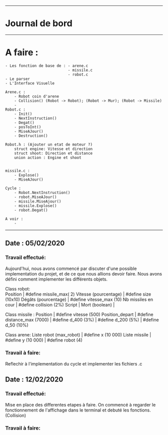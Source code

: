 ------------------
# Journal de bord
------------------
# A faire :
	- Les fonction de base de :	- arene.c
								- missile.c
								- robot.c
	- Le parser
	- L'Interface Visuelle
	
	Arene.c :
		- Robot coin d'arene
		- Collision() (Robot -> Robot); (Robot -> Mur); (Robot -> Missile)
		-
	Robot.c :
		- Init()
		- NextInstruction()
		- Degat()
		- posToInt()
		- MiseAJour()
		- Destruction()

	Robot.h : (Ajouter un etat de moteur ?)
		struct engine: Vitesse et direction
		struct shoot: Direction et distance
		union action : Engine et shoot


	missile.c : 
		- Explose()
		- MiseAJour()

	Cycle :
		- Robot.NextInstruction()
		- robot.MiseAJour()
		- missile.MiseAjour()
		- missile.Explose()
		- robot.Degat()

	A voir : 
		- 
____________________
## Date : 05/02/2020
### Travail effectué:
Aujourd'hui, nous avons commencé par discuter d'une possible implementation du projet, et de ce que nous allions devoir faire.
Nous avons défini comment implementer les différents objets.

Class robot:			
Position			        | #define missile_max( 2)
Vitesse (pourcentage)		| #define size (10x10)
Dégâts (pourcentage)		| #define vitesse_max (10)
Nb missiles en cour 		| #define collision (2%)
Script				        |
Mort (boolean)			    |

Class missile :
Position			| #define vitesse (500)
Position_depart	    | #define distance_max (7000)
				    | #define d_400 (3%)
				    | #define d_200 (5%)
				    | #define d_50 (10%)

Class arene:
Liste robot (max_robot)	| #define x (10 000)
Liste missile			| #define y (10 000)
					    | #define robot (4)


### Travail à faire:

Reflechir à l'implementation du cycle et implementer les fichiers .c


## Date : 12/02/2020
### Travail effectué:
Mise en place des differentes etapes à faire.
On commencé à regarder le fonctionnement de l'affichage dans le terminal et debuté les fonctions. (Collision)
### Travail à faire:
